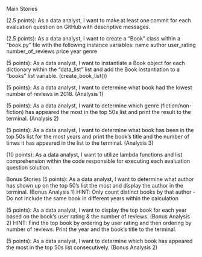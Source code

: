 Main Stories
 
(2.5 points): As a data analyst, I want to make at least one commit for each evaluation question on GitHub with descriptive messages.  

(2.5 points): As a data analyst, I want to create a “Book” class within a “book.py” file with the following instance variables: 
name 
author 
user_rating 
number_of_reviews 
price 
year 
genre 

(5 points): As a data analyst, I want to instantiate a Book object for each dictionary within the “data_list” list and add the Book instantiation to a “books” list variable.  (create_book_list())

(5 points): As a data analyst, I want to determine what book had the lowest number of reviews in 2018. (Analysis 1)

(5 points): As a data analyst, I want to determine which genre (fiction/non-fiction) has appeared the most in the top 50s list and print the result to the terminal. (Analysis 2)

(5 points): As a data analyst, I want to determine what book has been in the top 50s list for the most years and print the book’s title and the number of times it has appeared in the list to the terminal. (Analysis 3)

(10 points): As a data analyst, I want to utilize lambda functions and list comprehension within the code responsible for executing each evaluation question solution.
 
 
Bonus Stories
(5 points): As a data analyst, I want to determine what author has shown up on the top 50’s list the most and display the author in the terminal. (Bonus Analysis 1)
HINT: Only count distinct books by that author - Do not include the same book in different years within the calculation

(5 points): As a data analyst, I want to display the top book for each year based on the book’s user rating & the number of reviews. (Bonus Analysis 2)
HINT: Find the top book by ordering by user rating and then ordering by number of reviews. Print the year and the book’s title to the terminal. 

(5 points): As a data analyst, I want to determine which book has appeared the most in the top 50s list consecutively. (Bonus Analysis 2)
